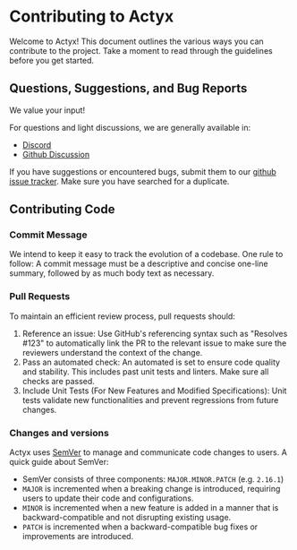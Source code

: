 # Contributing to Actyx

Welcome to Actyx!
This document outlines the various ways you can contribute to the project.
Take a moment to read through the guidelines before you get started.

## Questions, Suggestions, and Bug Reports

We value your input!

For questions and light discussions, we are generally available in:
- [Discord](https://discord.gg/4RZpTqmPgC)
- [Github Discussion](https://github.com/Actyx/Actyx/discussions)

If you have suggestions or encountered bugs, submit them to our [github issue tracker](https://github.com/Actyx/Actyx/issues).
Make sure you have searched for a duplicate.

## Contributing Code

### Commit Message

We intend to keep it easy to track the evolution of a codebase.
One rule to follow: A commit message must be a descriptive and concise one-line summary, followed by as much body text as necessary.

### Pull Requests

To maintain an efficient review process, pull requests should:

1. Reference an issue: Use GitHub's referencing syntax such as "Resolves #123" to automatically link the PR to the relevant issue to make sure the reviewers understand the context of the change.
2. Pass an automated check: An automated is set to ensure code quality and stability. This includes past unit tests and linters. Make sure all checks are passed.
3. Include Unit Tests (For New Features and Modified Specifications): Unit tests validate new functionalities and prevent regressions from future changes.

<!--
When do we bump? 
Surely not on PR since it doesn't scale? 
Do we need a new process for this?
-->
### Changes and versions

Actyx uses [SemVer](https://semver.org/) to manage and communicate code changes to users. 
A quick guide about SemVer:

- SemVer consists of three components: `MAJOR.MINOR.PATCH` (e.g. `2.16.1`)
- `MAJOR` is incremented when a breaking change is introduced, requiring users to update their code and configurations.
- `MINOR` is incremented when a new feature is added in a manner that is backward-compatible and not disrupting existing usage.
- `PATCH` is incremented when a backward-compatible bug fixes or improvements are introduced.

<!--
QUESTION: ay=ny thoughts about sub-folder CONTRIBUTOR.MD?

Scrapped because each projects needs its own `getting started`

## Getting Started With Actyx For Advanced Users (TODO: content)

## Code Structure (TODO: content)

## Interesting Entry Points (TODO: content)
-->

